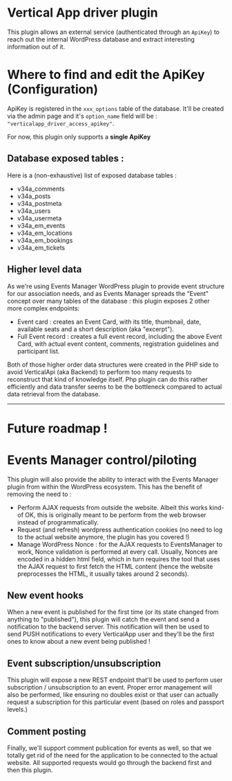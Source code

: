# Vertical App driver plugin
This plugin allows an external service (authenticated through an `ApiKey`) to reach out the internal WordPress database and extract interesting information out of it.

# Where to find and edit the ApiKey (Configuration)
ApiKey is registered in the `xxx_options` table of the database.
It'll be created via the admin page and it's `option_name` field will be : `"verticalapp_driver_access_apikey"`.

For now, this plugin only supports a **single ApiKey**

## Database exposed tables :
Here is a (non-exhaustive) list of exposed database tables :
* v34a_comments
* v34a_posts
* v34a_postmeta
* v34a_users
* v34a_usermeta
* v34a_em_events
* v34a_em_locations
* v34a_em_bookings
* v34a_em_tickets

## Higher level data
As we're using Events Manager WordPress plugin to provide event structure for our association needs, and as Events Manager spreads the "Event" concept over many tables of the database :
this plugin exposes 2 other more complex endpoints:
* Event card : creates an Event Card, with its title, thumbnail, date, available seats and a short description (aka "excerpt").
* Full Event record : creates a full event record, including the above Event Card, with actual event content, comments, registration guidelines and participant list.

Both of those higher order data structures were created in the PHP side to avoid VerticalApi (aka Backend) to perform too many requests to reconstruct that kind of knowledge itself.
Php plugin can do this rather efficiently and data transfer seems to be the bottleneck compared to actual data retrieval from the database.

___________________________________________

# Future roadmap !
# Events Manager control/piloting
This plugin will also provide the ability to interact with the Events Manager plugin from within the WordPress ecosystem.
This has the benefit of removing the need to :
* Perform AJAX requests from outside the website. Albeit this works kind-of OK, this is originally meant to be perform from the web browser instead of programmatically.
* Request (and refresh) wordpress authentication cookies (no need to log to the actual website anymore, the plugin has you covered !)
* Manage WordPress Nonce : for the AJAX requests to EventsManager to work, Nonce validation is performed at every call. Usually, Nonces are encoded in a hidden html field, which in turn requires the tool that uses the AJAX request to first fetch the HTML content (hence the website preprocesses the HTML, it usually takes around 2 seconds).

## New event hooks
When a new event is published for the first time (or its state changed from anything to "published"), this plugin will catch the event and send a notification to the backend server.
This notification will then be used to send PUSH notifications to every VerticalApp user and they'll be the first ones to know about a new event being published !

## Event subscription/unsubscription
This plugin will expose a new REST endpoint that'll be used to perform user subscription / unsubscription to an event.
Proper error management will also be performed, like ensuring no doubles exist or that user can actually request a subscription for this particular event (based on roles and passport levels.)

## Comment posting
Finally, we'll support comment publication for events as well, so that we totally get rid of the need for the application to be connected to the actual website.
All supported requests would go through the backend first and then this plugin.


